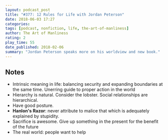 ```yaml
---
layout: podcast_post
title: "#377: 12 Rules for Life with Jordan Peterson"
date: 2018-06-03 17:27
categories:
tags: [podcast, nonfiction, life, the-art-of-manliness]
author: The Art of Manliness
rating: 2
play_time: 55
date_published: 2018-02-06
summary: "Jordan Peterson speaks more on his worldview and new book."
---
```


## Notes

* Intrinsic meaning in life: balancing security and expanding boundaries
  at the same time. Unerring guide to proper action in the world
* Hierarchy is natural. Consider the lobster. Social relationships are
  hierarchical.
* Have good posture.
* **Hanlon's Razor**: never attribute to malice that which is adequately
  explained by stupidity.
* Sacrifice is awesome. Give up something in the present for the benefit
  of the future
* The real world: people want to help
